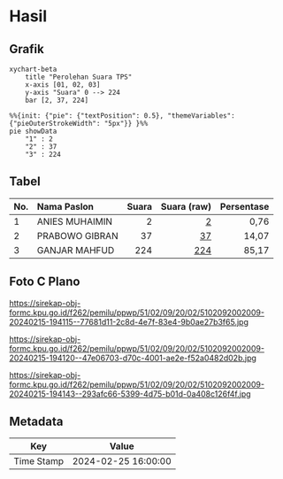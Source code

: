 # Hasil

## Grafik

```mermaid
xychart-beta
    title "Perolehan Suara TPS"
    x-axis [01, 02, 03]
    y-axis "Suara" 0 --> 224
    bar [2, 37, 224]
```

```mermaid
%%{init: {"pie": {"textPosition": 0.5}, "themeVariables": {"pieOuterStrokeWidth": "5px"}} }%%
pie showData
    "1" : 2
    "2" : 37
    "3" : 224
```

## Tabel

| No. | Nama Paslon    | Suara | Suara (raw) | Persentase |
|:--- |:-------------- | -----:| -----------:| ----------:|
| 1   | ANIES MUHAIMIN | 2     | [2][p-1]    | 0,76       |
| 2   | PRABOWO GIBRAN | 37    | [37][p-2]   | 14,07      |
| 3   | GANJAR MAHFUD  | 224   | [224][p-3]  | 85,17      |


[p-1]: https://github.com/gigit-pemilu/pemilu-2024-51-bali/blob/main/pilpres/hitung-suara/sub/51-bali/sub/02-tabanan/sub/09-baturiti/sub/2002-luwus/sub/009-tps/sub/paslon-1.txt
[p-2]: https://github.com/gigit-pemilu/pemilu-2024-51-bali/blob/main/pilpres/hitung-suara/sub/51-bali/sub/02-tabanan/sub/09-baturiti/sub/2002-luwus/sub/009-tps/sub/paslon-2.txt
[p-3]: https://github.com/gigit-pemilu/pemilu-2024-51-bali/blob/main/pilpres/hitung-suara/sub/51-bali/sub/02-tabanan/sub/09-baturiti/sub/2002-luwus/sub/009-tps/sub/paslon-3.txt

## Foto C Plano

https://sirekap-obj-formc.kpu.go.id/f262/pemilu/ppwp/51/02/09/20/02/5102092002009-20240215-194115--77681d11-2c8d-4e7f-83e4-9b0ae27b3f65.jpg

https://sirekap-obj-formc.kpu.go.id/f262/pemilu/ppwp/51/02/09/20/02/5102092002009-20240215-194120--47e06703-d70c-4001-ae2e-f52a0482d02b.jpg

https://sirekap-obj-formc.kpu.go.id/f262/pemilu/ppwp/51/02/09/20/02/5102092002009-20240215-194143--293afc66-5399-4d75-b01d-0a408c126f4f.jpg


## Metadata

| Key        | Value               |
| ---------- | ------------------- |
| Time Stamp | 2024-02-25 16:00:00 |



